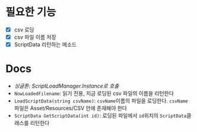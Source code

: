 # 필요한 기능
- [x] csv 로딩
- [x] csv 파일 이름 저장
- [x] ScriptData 리턴하는 메소드

# Docs
- *싱글톤: ScriptLoadManager.Instance로 호출*
- `NowLoadedFilename`: 읽기 전용, 지금 로딩된 csv 파일의 이름을 리턴한다
- `LoadScriptData(string csvName)`: `csvName`이름의 파일을 로딩한다. `csvName`파일은 Asset/Resources/CSV 안에 존재해야 한다
- `ScriptData GetScriptData(int id)`: 로딩된 파일에서 `id`위치의 `ScriptData`클래스를 리턴한다